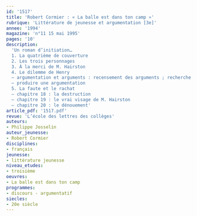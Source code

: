 ```yaml
---
id: '1517'
title: 'Robert Cormier : « La balle est dans ton camp »'
rubrique: 'Littérature de jeunesse et argumentation [3e]'
annee: '1994'
magazine: 'n°11 15 mai 1995'
pages: '10'
description: 
  'Un roman d’initiation…
  1. La quatrième de couverture
  2. Les trois personnages
  3. À la merci de M. Hairston
  4. Le dilemme de Henry
  – argumentation et arguments : recensement des arguments ; recherche d’arguments
  – produire une argumentation
  5. La faute et le rachat
  – chapitre 18 : la destruction
  – chapitre 19 : le vrai visage de M. Hairston
  – chapitre 20 : le dénouement'
article_pdf: '1517.pdf'
revue: 'L’école des lettres des collèges'
auteurs:
- Philippe Josselin
auteur_jeunesse:
- Robert Cormier
disciplines:
- français
jeunesse:
- littérature jeunesse
niveau_etudes:
- troisième
oeuvres:
- La balle est dans ton camp
programmes:
- discours - argumentatif
siecles:
- 20e siècle
---
```

